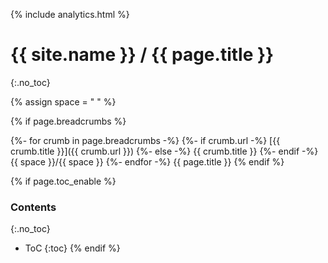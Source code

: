 {% include analytics.html %}

# {{ site.name }} / {{ page.title }}
{:.no_toc}

{% assign space = " " %}

{% if page.breadcrumbs %}
>
{%- for crumb in page.breadcrumbs -%}
    {%- if crumb.url -%}
        [{{ crumb.title }}]({{ crumb.url }})
    {%- else -%}
        {{ crumb.title }}
    {%- endif -%}
    {{ space }}/{{ space }}
{%- endfor -%}
{{ page.title }}
{% endif %}

{% if page.toc_enable %}
### Contents
{:.no_toc}
- ToC
{:toc}
{% endif %}
